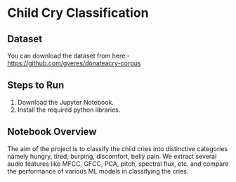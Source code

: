 # Child Cry Classification

## Dataset
You can download the dataset from here - https://github.com/gveres/donateacry-corpus

## Steps to Run

1) Download the Jupyter Notebook.
2) Install the required python libraries.

## Notebook Overview
The aim of the project is to classify the child cries into distinctive categories namely hungry, tired, burping, discomfort, belly pain.
We extract several audio features like MFCC, GFCC, PCA, pitch, spectral flux, etc. and compare the performance of various ML models in classifying the cries.

